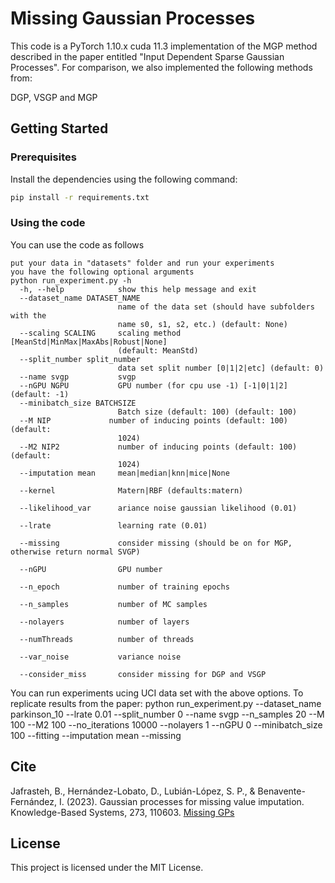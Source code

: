 # Missing Gaussian Processes

This code is a PyTorch 1.10.x cuda 11.3 implementation of the MGP method described in the paper entitled "Input Dependent Sparse Gaussian Processes". 
For comparison, we also implemented the following methods from:

DGP, VSGP and MGP

## Getting Started

### Prerequisites

Install the dependencies using the following command:

```bash
pip install -r requirements.txt
```

### Using the code
You can use the code as follows

```
put your data in "datasets" folder and run your experiments
you have the following optional arguments
python run_experiment.py -h
  -h, --help            show this help message and exit
  --dataset_name DATASET_NAME
                        name of the data set (should have subfolders with the
                        name s0, s1, s2, etc.) (default: None)
  --scaling SCALING     scaling method [MeanStd|MinMax|MaxAbs|Robust|None]
                        (default: MeanStd)
  --split_number split_number
                        data set split number [0|1|2|etc] (default: 0)
  --name svgp           svgp
  --nGPU NGPU           GPU number (for cpu use -1) [-1|0|1|2] (default: -1)
  --minibatch_size BATCHSIZE
                        Batch size (default: 100) (default: 100)
  --M NIP             number of inducing points (default: 100) (default:
                        1024)
  --M2 NIP2             number of inducing points (default: 100) (default:
                        1024)
  --imputation mean     mean|median|knn|mice|None
  
  --kernel              Matern|RBF (defaults:matern)
  
  --likelihood_var      ariance noise gaussian likelihood (0.01)
  
  --lrate               learning rate (0.01)
  
  --missing             consider missing (should be on for MGP, otherwise return normal SVGP)
  
  --nGPU                GPU number
  
  --n_epoch             number of training epochs
  
  --n_samples           number of MC samples
  
  --nolayers            number of layers
  
  --numThreads          number of threads
  
  --var_noise           variance noise
  
  --consider_miss       consider missing for DGP and VSGP

```

You can run experiments ucing UCI data set with the above options.
To replicate results from the paper:
python run_experiment.py --dataset_name parkinson_10 --lrate 0.01 --split_number 0 --name svgp --n_samples 20 --M 100 --M2 100 --no_iterations 10000 --nolayers 1 --nGPU 0 --minibatch_size 100 --fitting --imputation mean --missing

## Cite
Jafrasteh, B., Hernández-Lobato, D., Lubián-López, S. P., & Benavente-Fernández, I. (2023). Gaussian processes for missing value imputation. Knowledge-Based Systems, 273, 110603.
[Missing GPs](https://www.sciencedirect.com/science/article/pii/S0950705123003532)

## License

This project is licensed under the MIT License.

